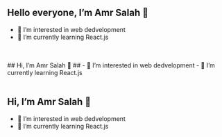   ## Hello everyone, I’m Amr Salah 👋 ##
- 👀 I’m interested in web dedvelopment
- 🌱 I’m currently learning React.js			
              						   
 <br />
 <br />
 ## Hi, I’m Amr Salah 👋 ##
- 👀 I’m interested in web dedvelopment
- 🌱 I’m currently learning React.js
 <br />
 <br />
 
 ## Hi, I’m Amr Salah 👋 ##
- 👀 I’m interested in web dedvelopment
- 🌱 I’m currently learning React.js


<!---
amrsalah19/amrsalah19 is a ✨ special ✨ repository because its `README.md` (this file) appears on your GitHub profile.
You can click the Preview link to take a look at your changes.
--->
